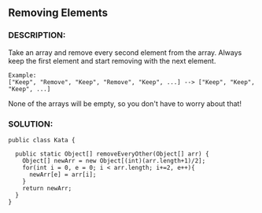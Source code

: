 ## Removing Elements
### DESCRIPTION:
Take an array and remove every second element from the array. Always keep the first element and start removing with the next element.

```
Example:
["Keep", "Remove", "Keep", "Remove", "Keep", ...] --> ["Keep", "Keep", "Keep", ...]
```

None of the arrays will be empty, so you don't have to worry about that!

### SOLUTION:
```
public class Kata {
  
  public static Object[] removeEveryOther(Object[] arr) {
    Object[] newArr = new Object[(int)(arr.length+1)/2];
    for(int i = 0, e = 0; i < arr.length; i+=2, e++){
      newArr[e] = arr[i];
    }
    return newArr;
  }
}
```